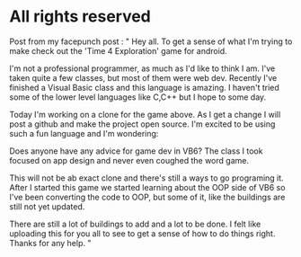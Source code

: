 All rights reserved
===================

Post from my facepunch post :
"
Hey all.  To get a sense of what I'm trying to make check out the 'Time 4 Exploration' game for android.

I'm not a professional programmer, as much as I'd like to think I am.  I've taken quite a few classes, but most of them were web dev.  Recently I've finished a Visual Basic class and this language is amazing.  I haven't tried some of the lower level languages like C,C++ but I hope to some day.

Today I'm working on a clone for the game above.  As I get a change I will post a github and make the project open source.  I'm excited to be using such a fun language and I'm wondering:

Does anyone have any advice for game dev in VB6?  The class I took focused on app design and never even coughed the word game.

This will not be ab exact clone and there's still a ways to go programing it.  After I started this game we started learning about the OOP side of VB6 so I've been converting the code to OOP, but some of it, like the buildings are still not yet updated.

There are still a lot of buildings to add and a lot to be done.  I felt like uploading this for you all to see to get a sense of how to do things right.  Thanks for any help.
"
